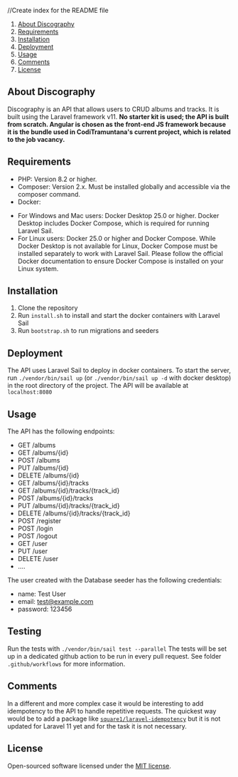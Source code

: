 //Create index for the README file

1. [About Discography](#about-discography)
2. [Requirements](#requirements)
3. [Installation](#installation)
4. [Deployment](#deployment)
5. [Usage](#usage)
6. [Comments](#comments)
7. [License](#license)

## About Discography

Discography is an API that allows users to CRUD albums and tracks. It is built using the Laravel framework v11.
**No starter kit is used; the API is built from scratch. Angular is chosen as the front-end JS framework because it is the bundle used in CodiTramuntana's current project, which is related to the job vacancy.**

## Requirements

- PHP: Version 8.2 or higher.
- Composer: Version 2.x. Must be installed globally and accessible via the composer command.
- Docker:
* For Windows and Mac users: Docker Desktop 25.0 or higher. Docker Desktop includes Docker Compose, which is required for running Laravel Sail.
* For Linux users: Docker 25.0 or higher and Docker Compose. While Docker Desktop is not available for Linux, Docker Compose must be installed separately to work with Laravel Sail. Please follow the official Docker documentation to ensure Docker Compose is installed on your Linux system.

## Installation

1. Clone the repository
2. Run `install.sh` to install and start the docker containers with Laravel Sail
2. Run `bootstrap.sh` to run migrations and seeders

## Deployment

The API uses Laravel Sail to deploy in docker containers. To start the server, run `./vendor/bin/sail up` (or `./vendor/bin/sail up -d` with docker desktop) in the root directory of the project. The API will be available at `localhost:8080`

## Usage

The API has the following endpoints:

- GET /albums
- GET /albums/{id}
- POST /albums
- PUT /albums/{id}
- DELETE /albums/{id}
- GET /albums/{id}/tracks
- GET /albums/{id}/tracks/{track_id}
- POST /albums/{id}/tracks
- PUT /albums/{id}/tracks/{track_id} 
- DELETE /albums/{id}/tracks/{track_id}
- POST /register
- POST /login
- POST /logout
- GET /user
- PUT /user
- DELETE /user
- ....

The user created with the Database seeder has the following credentials:
- name: Test User
- email: test@example.com
- password: 123456

## Testing

Run the tests with `./vendor/bin/sail test --parallel`
The tests will be set up in a dedicated github action to be run in every pull request. See folder `.github/workflows` for more information.

## Comments

In a different and more complex case it would be interesting to add idempotency to the API to handle repetitive requests.
The quickest way would be to add a package like [`square1/laravel-idempotency`](https://packagist.org/packages/square1/laravel-idempotency) but it is not updated for Laravel 11 yet and for the task it is not necessary.

## License

Open-sourced software licensed under the [MIT license](https://opensource.org/licenses/MIT).
